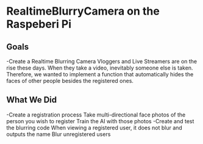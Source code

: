 # RealtimeBlurryCamera on the Raspeberi Pi

## Goals
-Create a Realtime Blurring Camera
  Vloggers and Live Streamers are on the rise these days.
  When they take a video, inevitably someone else is taken.
  Therefore, we wanted to implement a function that automatically hides the faces of other people besides the registered ones.

## What We Did
-Create a registration process
  Take multi-directional face photos of the person you wish to register
  Train the AI with those photos
-Create and test the blurring code
  When viewing a registered user, it does not blur and outputs the name
  Blur unregistered users
